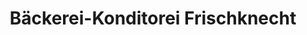 ---
title: "Bäckerei-Konditorei Frischknecht"
url: /herisau/baeckerei-konditorei-frischknecht/
shop: Bäckerei
---